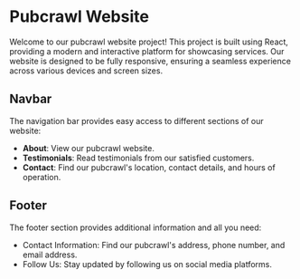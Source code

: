 # Pubcrawl Website

Welcome to our pubcrawl website project! This project is built using React, providing a modern and interactive platform for showcasing services. Our website is designed to be fully responsive, ensuring a seamless experience across various devices and screen sizes.


## Navbar
The navigation bar provides easy access to different sections of our website:
- **About**: View our pubcrawl website.
- **Testimonials**: Read testimonials from our satisfied customers.
- **Contact**: Find our pubcrawl's location, contact details, and hours of operation.


## Footer
The footer section provides additional information and all you need:

- Contact Information: Find our pubcrawl's address, phone number, and email address.
- Follow Us: Stay updated by following us on social media platforms.
  
